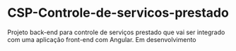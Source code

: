 # CSP-Controle-de-servicos-prestado
Projeto back-end para controle de serviços prestado que vai ser integrado com uma aplicação front-end com Angular.
Em desenvolvimento

